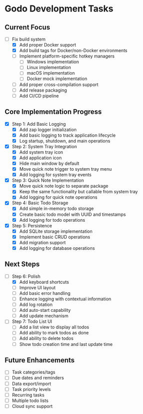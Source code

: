 # Godo Development Tasks

## Current Focus
- [ ] Fix build system
  - [x] Add proper Docker support
  - [x] Add build tags for Docker/non-Docker environments
  - [ ] Implement platform-specific hotkey managers
    - [ ] Windows implementation
    - [ ] Linux implementation
    - [ ] macOS implementation
    - [ ] Docker mock implementation
  - [ ] Add proper cross-compilation support
  - [ ] Add release packaging
  - [ ] Add CI/CD pipeline

## Core Implementation Progress
- [x] Step 1: Add Basic Logging
  - [x] Add zap logger initialization
  - [x] Add basic logging to track application lifecycle
  - [x] Log startup, shutdown, and main operations

- [x] Step 2: System Tray Integration
  - [x] Add system tray icon
  - [x] Add application icon
  - [x] Hide main window by default
  - [x] Move quick note trigger to system tray menu
  - [x] Add logging for system tray events

- [x] Step 3: Quick Note Implementation
  - [x] Move quick note logic to separate package
  - [x] Keep the same functionality but callable from system tray
  - [x] Add logging for quick note operations

- [x] Step 4: Basic Todo Storage
  - [x] Add simple in-memory todo storage
  - [x] Create basic todo model with UUID and timestamps
  - [x] Add logging for todo operations

- [x] Step 5: Persistence
  - [x] Add SQLite storage implementation
  - [x] Implement basic CRUD operations
  - [x] Add migration support
  - [x] Add logging for database operations

## Next Steps
- [ ] Step 6: Polish
  - [x] Add keyboard shortcuts
  - [ ] Improve UI layout
  - [ ] Add basic error handling
  - [ ] Enhance logging with contextual information
  - [ ] Add log rotation
  - [ ] Add auto-start capability
  - [ ] Add update mechanism

- [ ] Step 7: Todo List UI
  - [ ] Add a list view to display all todos
  - [ ] Add ability to mark todos as done
  - [ ] Add ability to delete todos
  - [ ] Show todo creation time and last update time

## Future Enhancements
- [ ] Task categories/tags
- [ ] Due dates and reminders
- [ ] Data export/import
- [ ] Task priority levels
- [ ] Recurring tasks
- [ ] Multiple todo lists
- [ ] Cloud sync support
